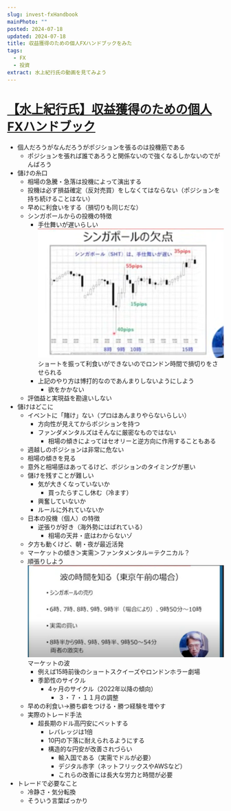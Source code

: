 ```yaml
---
slug: invest-fxHandbook
mainPhoto: ""
posted: 2024-07-18
updated: 2024-07-18
title: 収益獲得のための個人FXハンドブックをみた
tags:
  - FX
  - 投資
extract: 水上紀行氏の動画を見てみよう
---
```

# [【水上紀行氏】収益獲得のための個人FXハンドブック](https://www.youtube.com/watch?v=XF7hVA5W3H0)  
- 個人だろうがなんだろうがポジションを張るのは投機筋である
  - ポジションを張れば誰であろうと関係ないので強くなるしかないのでがんばろう
- 儲けの糸口
  - 相場の急騰・急落は投機によって演出する
  - 投機は必ず損益確定（反対売買）をしなくてはならない（ポジションを持ち続けることはない）
  - 早めに利食いをする（損切りも同じだな）
  - シンガポールからの投機の特徴
    - 手仕舞いが遅いらしい  
      ![イメージ](../../images/invest/Invest-fxHandbook/01.png)  ショートを振って利食いができないのでロンドン時間で損切りをさせられる
    - 上記のやり方は博打的なのであんまりしないようにしよう
      - 欲をかかない
  - 評価益と実現益を勘違いしない
- 儲けはどこに
  - イベントに「賭け」ない（プロはあんまりやらないらしい）
    - 方向性が見えてからポジションを持つ
    - ファンダメンタルズはそんなに厳密なものではない
      - 相場の傾きによってはセオリーと逆方向に作用することもある
  - 週越しのポジションは非常に危ない
  - 相場の傾きを見る
  - 意外と相場感はあってるけど、ポジションのタイミングが悪い
  - 儲けを残すことが難しい
    - 気が大きくなっていないか
      - 買ったらすこし休む（冷ます）
    - 興奮していないか
    - ルールに外れていないか
  - 日本の投機（個人）の特徴
    - 逆張りが好き（海外勢にはばれている）
      - 相場の天井・底はわからないゾ
  - 夕方も動くけど、朝・夜が最近活発
  - マーケットの傾き＞実需＞ファンタメンタル＝テクニカル？
  - 順張りしよう  
    ![マーケットの波イメージ](../../images/invest/invest-fxHandBook/02.png)
    マーケットの波
    -  例えば15時前後のショートスクイーズやロンドンホラー劇場
      - 季節性のサイクル
        - 4ヶ月のサイクル（2022年以降の傾向）
          - ３・７・１１月の調整
  - 早めの利食い→勝ち癖をつける・勝つ経験を増やす
  - 実際のトレード手法
    - 超長期のドル高円安にベットする
        - レバレッジは1倍
        - 10円の下落に耐えられるようにする
        - 構造的な円安が改善されづらい
          - 輸入国である（実需でドルが必要）
          - デジタル赤字（ネットフリックスやAWSなど）
          - これらの改善には長大な労力と時間が必要
- トレードで必要なこと
  - 冷静さ・気分転換
  - そういう言葉ばっかり